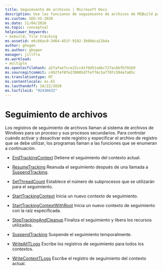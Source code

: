 ```yaml
---
title: Seguimiento de archivos | Microsoft Docs
description: Use las funciones de seguimiento de archivos de MSBuild para registrar las llamadas al sistema de archivos de Windows para un proceso y sus procesos secundarios.
ms.custom: SEO-VS-2020
ms.date: 11/04/2016
ms.topic: conceptual
helpviewer_keywords:
- msbuild, file tracking
ms.assetid: e6c66ac0-3464-451f-9192-3b98dca21b4a
author: ghogen
ms.author: ghogen
manager: jillfra
ms.workload:
- multiple
ms.openlocfilehash: a2fafae7cce22cc41fdd51a4bc727ac6bfb791b9
ms.sourcegitcommit: c4927ef8fe239005d7feff6c5a7707c594a7a05c
ms.translationtype: HT
ms.contentlocale: es-ES
ms.lasthandoff: 10/22/2020
ms.locfileid: "92436632"
---
```

# <a name="file-tracking"></a>Seguimiento de archivos

Los registros de seguimiento de archivos llaman al sistema de archivos de Windows para un proceso y sus procesos secundarios. Para controlar cuándo activar y desactivar este registro y especificar el archivo de registro que se debe utilizar, los programas llaman a las funciones que se enumeran a continuación.

- [EndTrackingContext](../msbuild/endtrackingcontext.md) Detiene el seguimiento del contexto actual.

- [ResumeTracking](../msbuild/resumetracking.md) Reanuda el seguimiento después de una llamada a [SuspendTracking](../msbuild/suspendtracking.md).

- [SetThreadCount](../msbuild/setthreadcount.md) Establece el número de subprocesos que se utilizarán para el seguimiento.

- [StartTrackingContext](../msbuild/starttrackingcontext.md) Inicia un nuevo contexto de seguimiento.

- [StartTrackingContextWithRoot](../msbuild/starttrackingcontextwithroot.md) Inicia un nuevo contexto de seguimiento con la raíz especificada.

- [StopTrackingAndCleanup](../msbuild/stoptrackingandcleanup.md) Finaliza el seguimiento y libera los recursos utilizados.

- [SuspendTracking](../msbuild/suspendtracking.md) Suspende el seguimiento temporalmente.

- [WriteAllTLogs](../msbuild/writealltlogs.md) Escribe los registros de seguimiento para todos los contextos.

- [WriteContextTLogs](../msbuild/writecontexttlogs.md) Escribe el registro de seguimiento del contexto actual.
